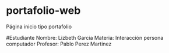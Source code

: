 # portafolio-web
Página inicio tipo portafolio

#Estudiante
Nombre: Lizbeth Garcia
Materia: Interacción persona computador
Profesor: Pablo Perez Martinez